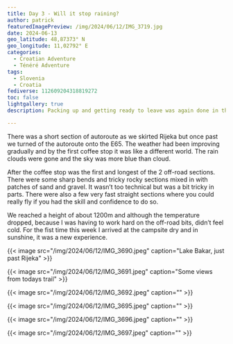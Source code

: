 ```yaml
---
title: Day 3 - Will it stop raining?
author: patrick
featuredImagePreview: /img/2024/06/12/IMG_3719.jpg
date: 2024-06-13
geo_latitude: 48,87373° N
geo_longitude: 11,02792° E
categories:
  - Croatian Adventure
  - Ténéré Adventure
tags:
  - Slovenia
  - Croatia
fediverse: 112609204318819272
toc: false
lightgallery: true
description: Packing up and getting ready to leave was again done in the rain, and I left the campsite in wet weather gear expecting the worst. 

---
```


<!--more-->

There was a short section of autoroute as we skirted Rijeka but once past we turned of the autoroute onto the E65. The weather had been improving gradually and by the first coffee stop it was like a different world. The rain clouds were gone and the sky was more blue than cloud. 

After the coffee stop was the first and longest of the 2 off-road sections. There were some sharp bends and tricky rocky sections mixed in with patches of sand and gravel. It wasn’t too technical but was a bit tricky in parts. There were also a few very fast straight sections where you could really fly if you had the skill and confidence to do so. 

We reached a height of about 1200m and although the temperature dropped, because I was having to work hard on the off-road bits, didn’t feel cold. For the fist time this week I arrived at the campsite dry and in sunshine, it was a new experience. 

{{< image src="/img/2024/06/12/IMG_3690.jpeg" caption="Lake Bakar, just past Rijeka" >}}

{{< image src="/img/2024/06/12/IMG_3691.jpeg" caption="Some views from todays trail" >}}

{{< image src="/img/2024/06/12/IMG_3692.jpeg" caption="" >}}

{{< image src="/img/2024/06/12/IMG_3695.jpeg" caption="" >}}

{{< image src="/img/2024/06/12/IMG_3696.jpeg" caption="" >}}

{{< image src="/img/2024/06/12/IMG_3697.jpeg" caption="" >}}
